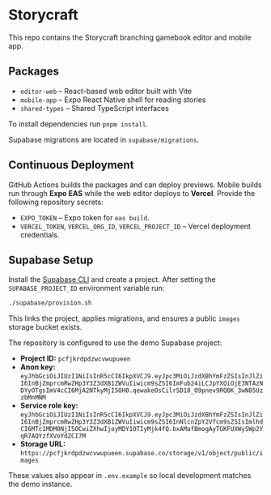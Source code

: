 # Storycraft

This repo contains the Storycraft branching gamebook editor and mobile app.

## Packages
- `editor-web` – React-based web editor built with Vite
- `mobile-app` – Expo React Native shell for reading stories
- `shared-types` – Shared TypeScript interfaces

To install dependencies run `pnpm install`.

Supabase migrations are located in `supabase/migrations`.

## Continuous Deployment

GitHub Actions builds the packages and can deploy previews. Mobile builds run
through **Expo EAS** while the web editor deploys to **Vercel**. Provide the
following repository secrets:

 - `EXPO_TOKEN` – Expo token for `eas build`.
- `VERCEL_TOKEN`, `VERCEL_ORG_ID`, `VERCEL_PROJECT_ID` – Vercel deployment
  credentials.

## Supabase Setup

Install the [Supabase CLI](https://supabase.com/docs/guides/cli) and create a
project. After setting the `SUPABASE_PROJECT_ID` environment variable run:

```bash
./supabase/provision.sh
```

This links the project, applies migrations, and ensures a public `images`
storage bucket exists.

The repository is configured to use the demo Supabase project:

- **Project ID:** `pcfjkrdpdzwcvwupueen`
- **Anon key:** `eyJhbGciOiJIUzI1NiIsInR5cCI6IkpXVCJ9.eyJpc3MiOiJzdXBhYmFzZSIsInJlZiI6InBjZmprcmRwZHp3Y3Z3dXB1ZWVuIiwicm9sZSI6ImFub24iLCJpYXQiOjE3NTAzNDYyOTgsImV4cCI6MjA2NTkyMjI5OH0.qewakeOsCilrSD18_O9pnev9RQ0K_3wN85UzzbMnMNM`
- **Service role key:** `eyJhbGciOiJIUzI1NiIsInR5cCI6IkpXVCJ9.eyJpc3MiOiJzdXBhYmFzZSIsInJlZiI6InBjZmprcmRwZHp3Y3Z3dXB1ZWVuIiwicm9sZSI6InNlcnZpY2Vfcm9sZSIsImlhdCI6MTc1MDM0NjI5OCwiZXhwIjoyMDY1OTIyMjk4fQ.bxAMafBmogAyTGKFUXWySWp2YqR7AQYzfXVoYdZCI7M`
- **Storage URL:** `https://pcfjkrdpdzwcvwupueen.supabase.co/storage/v1/object/public/images`

These values also appear in `.env.example` so local development matches the demo instance.
